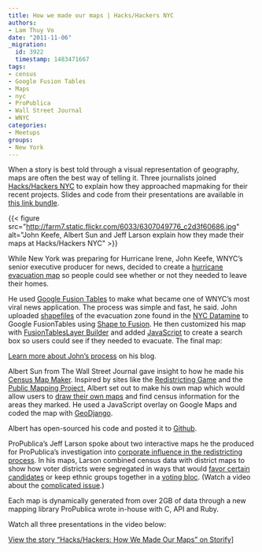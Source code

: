 ```yaml
---
title: How we made our maps | Hacks/Hackers NYC
authors:
- Lam Thuy Vo
date: "2011-11-06"
_migration:
  id: 3922
  timestamp: 1483471667
tags:
- census
- Google Fusion Tables
- Maps
- nyc
- ProPublica
- Wall Street Journal
- WNYC
categories:
- Meetups
groups:
- New York
---
```


When a story is best told through a visual representation of geography, maps are often the best way of telling it. Three journalists joined [Hacks/Hackers NYC][1] to explain how they approached mapmaking for their recent projects. Slides and code from their presentations are available in [this link bundle][2].

{{< figure src="http://farm7.static.flickr.com/6033/6307049776_c2d3f60686.jpg" alt="John Keefe, Albert Sun and Jeff Larson explain how they made their maps at Hacks/Hackers NYC" >}}</p> 

While New York was preparing for Hurricane Irene, John Keefe, WNYC&#8217;s senior executive producer for news, decided to create a [hurricane evacuation map][3] so people could see whether or not they needed to leave their homes.

He used [Google Fusion Tables][4] to make what became one of WNYC&#8217;s most viral news application. The process was simple and fast, he said. John uploaded [shapefiles][5] of the evacuation zone found in the [NYC Datamine][6] to Google FusionTables using [Shape to Fusion][7]. He then customized his map with [FusionTablesLayer Builder][8] and added [JavaScript][9] to create a search box so users could see if they needed to evacuate. The final map:

[Learn more about John&#8217;s process][10] on his blog.

Albert Sun from The Wall Street Journal gave insight to how he made his [Census Map Maker][11]. Inspired by sites like the [Redistricting Game][12] and the [Public Mapping Project,][13] Albert set out to make his own map which would allow users to [draw their own maps][14] and find census information for the areas they marked. He used a JavaScript overlay on Google Maps and coded the map with [GeoDjango][15].

Albert has open-sourced his code and posted it to [Github][16].

ProPublica’s Jeff Larson spoke about two interactive maps he the produced for ProPublica’s investigation into [corporate influence in the redistricting process][17]. In his maps, Larson combined census data with district maps to show how voter districts were segregated in ways that would [favor certain candidates][18] or keep ethnic groups together in a [voting bloc][19]. (Watch a video about the [complicated issue][20].)

Each map is dynamically generated from over 2GB of data through a new mapping library ProPublica wrote in-house with C, API and Ruby.

Watch all three presentations in the video below:

[View the story &#8220;Hacks/Hackers: How We Made Our Maps&#8221; on Storify][21]]

 [1]: http://meetupnyc.hackshackers.com
 [2]: http://bitly.com/thityS
 [3]: http://project.wnyc.org/news-maps/hurricane-zones/hurricane-zones.html
 [4]: http://www.google.com/fusiontables/Home/
 [5]: http://www.nyc.gov/html/oem/downloads/googleearth/googleearth_hurricane_zone.kmz
 [6]: http://nycopendata.socrata.com/
 [7]: http://shpescape.com/
 [8]: http://gmaps-samples.googlecode.com/svn/trunk/fusiontables/fusiontableslayer_builder.html
 [9]: https://gist.github.com/1332922
 [10]: http://johnkeefe.net/hackshackers-nyc-presentation
 [11]: http://censusmapmaker.com/
 [12]: http://www.redistrictinggame.org/
 [13]: http://www.publicmapping.org/
 [14]: http://censusmapmaker.com/draw/
 [15]: http://geodjango.org/
 [16]: https://raw.github.com/gist/1331934/fc91991d89c156502ed16f90609fab0c9a8ec87e/hackshackerspresentation.txt
 [17]: http://www.propublica.org/article/hidden-hands-in-redistricting-corporations-special-interests/single
 [18]: http://projects.propublica.org/redistricting-maps/fair-districts-mass
 [19]: http://projects.propublica.org/redistricting-maps/protect-your-vote
 [20]: http://www.propublica.org/article/video-the-redistricting-song
 [21]: http://storify.com/lamthuyvo/hacks-hackers-how-we-made-our-maps
